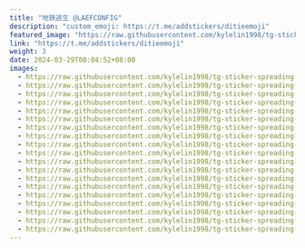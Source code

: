 ```yaml
---
title: "地铁逃生 @LAEFCONFIG"
description: "custom_emoji: https://t.me/addstickers/ditieemoji"
featured_image: "https://raw.githubusercontent.com/kylelin1998/tg-sticker-spreading-worldwide-images/main/img/67193246-2e24-4eb3-8266-b66fa3b11024.jpg"
link: "https://t.me/addstickers/ditieemoji"
weight: 3
date: 2024-03-29T08:04:52+08:00
images:
  - https://raw.githubusercontent.com/kylelin1998/tg-sticker-spreading-worldwide-images/main/img/67193246-2e24-4eb3-8266-b66fa3b11024.jpg
  - https://raw.githubusercontent.com/kylelin1998/tg-sticker-spreading-worldwide-images/main/img/cee1a173-5cec-48e0-8432-cf80191fbade.jpg
  - https://raw.githubusercontent.com/kylelin1998/tg-sticker-spreading-worldwide-images/main/img/bea2857e-d7d2-4a9f-8536-3df6ea012bf8.jpg
  - https://raw.githubusercontent.com/kylelin1998/tg-sticker-spreading-worldwide-images/main/img/7aff505f-d912-45c5-91df-329145d1d5e3.jpg
  - https://raw.githubusercontent.com/kylelin1998/tg-sticker-spreading-worldwide-images/main/img/f374d9fa-bbe2-4ccf-9d5f-752fc00dd52e.jpg
  - https://raw.githubusercontent.com/kylelin1998/tg-sticker-spreading-worldwide-images/main/img/27f938fc-a4e4-4ee2-9f99-2ced3db0a584.jpg
  - https://raw.githubusercontent.com/kylelin1998/tg-sticker-spreading-worldwide-images/main/img/86b3879b-0970-4d6d-b3eb-3a4f5714d350.jpg
  - https://raw.githubusercontent.com/kylelin1998/tg-sticker-spreading-worldwide-images/main/img/13f3971e-7141-42fa-97d7-88e842786bda.jpg
  - https://raw.githubusercontent.com/kylelin1998/tg-sticker-spreading-worldwide-images/main/img/e2c1be01-e77f-434a-9fc2-e69902137105.jpg
  - https://raw.githubusercontent.com/kylelin1998/tg-sticker-spreading-worldwide-images/main/img/a54cb48b-b3f7-4aed-a648-f9e77c404647.jpg
  - https://raw.githubusercontent.com/kylelin1998/tg-sticker-spreading-worldwide-images/main/img/85fd368e-5471-44c5-aad0-ddedeac973fe.jpg
  - https://raw.githubusercontent.com/kylelin1998/tg-sticker-spreading-worldwide-images/main/img/be8555f0-b9c5-4c35-9217-5b6df3d100a4.jpg
  - https://raw.githubusercontent.com/kylelin1998/tg-sticker-spreading-worldwide-images/main/img/11b14ddb-18dd-48aa-9516-b0318f490f62.jpg
  - https://raw.githubusercontent.com/kylelin1998/tg-sticker-spreading-worldwide-images/main/img/9f33b802-db4e-4fd9-a8c5-9d9e19a81129.jpg
  - https://raw.githubusercontent.com/kylelin1998/tg-sticker-spreading-worldwide-images/main/img/3a96b3b7-0623-4609-8c5f-4f5174e99a93.jpg
  - https://raw.githubusercontent.com/kylelin1998/tg-sticker-spreading-worldwide-images/main/img/1aa652ad-cfad-421c-b09a-1e5b28627c73.jpg
  - https://raw.githubusercontent.com/kylelin1998/tg-sticker-spreading-worldwide-images/main/img/cc2cb64f-a44d-42df-8119-e79dbd69dd11.jpg
  - https://raw.githubusercontent.com/kylelin1998/tg-sticker-spreading-worldwide-images/main/img/9f7e9f1b-2d7c-40aa-8a0a-37cd916bae5b.jpg
  - https://raw.githubusercontent.com/kylelin1998/tg-sticker-spreading-worldwide-images/main/img/58a26021-d298-47bb-9821-4c5e65185f0e.jpg
---
```

